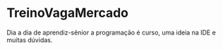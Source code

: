 # TreinoVagaMercado
Dia a dia de aprendiz-sênior a programação é curso, uma ideia na IDE e muitas dúvidas. 

